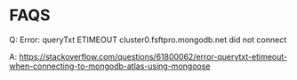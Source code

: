 # FAQS

Q: Error: queryTxt ETIMEOUT cluster0.fsftpro.mongodb.net did not connect

A: https://stackoverflow.com/questions/61800062/error-querytxt-etimeout-when-connecting-to-mongodb-atlas-using-mongoose

